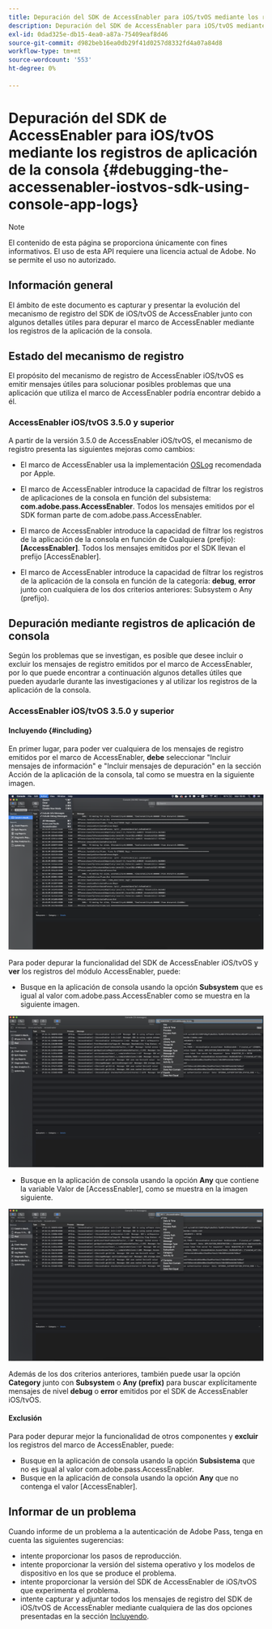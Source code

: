```yaml
---
title: Depuración del SDK de AccessEnabler para iOS/tvOS mediante los registros de aplicación de la consola
description: Depuración del SDK de AccessEnabler para iOS/tvOS mediante los registros de aplicación de la consola
exl-id: 0dad325e-db15-4ea0-a87a-75409eaf8d46
source-git-commit: d982beb16ea0db29f41d0257d8332fd4a07a84d8
workflow-type: tm+mt
source-wordcount: '553'
ht-degree: 0%

---
```


# Depuración del SDK de AccessEnabler para iOS/tvOS mediante los registros de aplicación de la consola {#debugging-the-accessenabler-iostvos-sdk-using-console-app-logs}

>[!NOTE]
>
>El contenido de esta página se proporciona únicamente con fines informativos. El uso de esta API requiere una licencia actual de Adobe. No se permite el uso no autorizado.


## Información general

El ámbito de este documento es capturar y presentar la evolución del mecanismo de registro del SDK de iOS/tvOS de AccessEnabler junto con algunos detalles útiles para depurar el marco de AccessEnabler mediante los registros de la aplicación de la consola.

## Estado del mecanismo de registro

El propósito del mecanismo de registro de AccessEnabler iOS/tvOS es emitir mensajes útiles para solucionar posibles problemas que una aplicación que utiliza el marco de AccessEnabler podría encontrar debido a él.

### AccessEnabler iOS/tvOS 3.5.0 y superior

A partir de la versión 3.5.0 de AccessEnabler iOS/tvOS, el mecanismo de registro presenta las siguientes mejoras como cambios:

* El marco de AccessEnabler usa la implementación [OSLog](https://developer.apple.com/documentation/os/oslog) recomendada por Apple.

* El marco de AccessEnabler introduce la capacidad de filtrar los registros de aplicaciones de la consola en función del subsistema: **com.adobe.pass.AccessEnabler**. Todos los mensajes emitidos por el SDK forman parte de com.adobe.pass.AccessEnabler.

* El marco de AccessEnabler introduce la capacidad de filtrar los registros de la aplicación de la consola en función de Cualquiera (prefijo): **[AccessEnabler]**. Todos los mensajes emitidos por el SDK llevan el prefijo [AccessEnabler].

* El marco de AccessEnabler introduce la capacidad de filtrar los registros de la aplicación de la consola en función de la categoría: **debug**, **error** junto con cualquiera de los dos criterios anteriores: Subsystem o Any (prefijo).

## Depuración mediante registros de aplicación de consola

Según los problemas que se investigan, es posible que desee incluir o excluir los mensajes de registro emitidos por el marco de AccessEnabler, por lo que puede encontrar a continuación algunos detalles útiles que pueden ayudarle durante las investigaciones y al utilizar los registros de la aplicación de la consola.


### AccessEnabler iOS/tvOS 3.5.0 y superior

#### Incluyendo {#including}

En primer lugar, para poder ver cualquiera de los mensajes de registro emitidos por el marco de AccessEnabler, **debe** seleccionar &quot;Incluir mensajes de información&quot; e &quot;Incluir mensajes de depuración&quot; en la sección Acción de la aplicación de la consola, tal como se muestra en la siguiente imagen.

![](../assets/include-info-debug-msg.png)


Para poder depurar la funcionalidad del SDK de AccessEnabler iOS/tvOS y **ver** los registros del módulo AccessEnabler, puede:

* Busque en la aplicación de consola usando la opción **Subsystem** que es igual al valor com.adobe.pass.AccessEnabler como se muestra en la siguiente imagen.

![](../assets/subsys-console-app.png)

* Busque en la aplicación de consola usando la opción **Any** que contiene la variable
  Valor de [AccessEnabler], como se muestra en la imagen siguiente.

![](../assets/any-optn-console-app.png)

Además de los dos criterios anteriores, también puede usar la opción **Category** junto con **Subsystem** o **Any (prefix)** para buscar explícitamente mensajes de nivel **debug** o **error** emitidos por el SDK de AccessEnabler iOS/tvOS.

#### Exclusión

Para poder depurar mejor la funcionalidad de otros componentes y **excluir** los registros del marco de AccessEnabler, puede:

* Busque en la aplicación de consola usando la opción **Subsistema** que no es igual al valor com.adobe.pass.AccessEnabler.
* Busque en la aplicación de consola usando la opción **Any** que no contenga el valor [AccessEnabler].

## Informar de un problema

Cuando informe de un problema a la autenticación de Adobe Pass, tenga en cuenta las siguientes sugerencias:

* intente proporcionar los pasos de reproducción.
* intente proporcionar la versión del sistema operativo y los modelos de dispositivo en los que se produce el problema.
* intente proporcionar la versión del SDK de AccessEnabler de iOS/tvOS que experimenta el problema.
* intente capturar y adjuntar todos los mensajes de registro del SDK de iOS/tvOS de AccessEnabler mediante cualquiera de las dos opciones presentadas en la sección [Incluyendo](#including).
